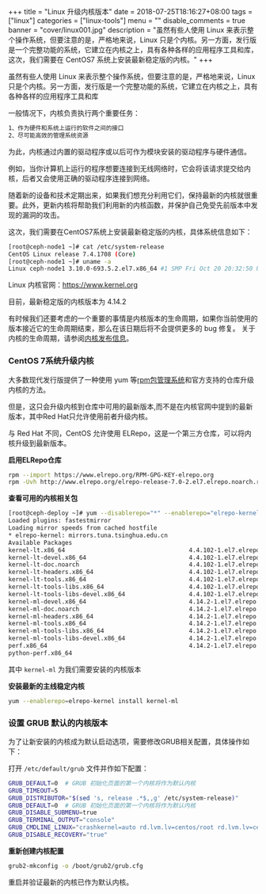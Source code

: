 +++
title = "Linux 升级内核版本"
date = 2018-07-25T18:16:27+08:00
tags = ["linux"]
categories = ["linux-tools"]
menu = ""
disable_comments = true
banner = "cover/linux001.jpg"
description = "虽然有些人使用 Linux 来表示整个操作系统，但要注意的是，严格地来说，Linux 只是个内核。另一方面，发行版是一个完整功能的系统，它建立在内核之上，具有各种各样的应用程序工具和库，这次，我们需要在 CentOS7 系统上安装最新稳定版的内核。"
+++

虽然有些人使用 Linux 来表示整个操作系统，但要注意的是，严格地来说，Linux 只是个内核。另一方面，发行版是一个完整功能的系统，它建立在内核之上，具有各种各样的应用程序工具和库

一般情况下，内核负责执行两个重要任务：

```bash
1、作为硬件和系统上运行的软件之间的接口
2、尽可能高效的管理系统资源
```
为此，内核通过内置的驱动程序或以后可作为模块安装的驱动程序与硬件通信。

例如，当你计算机上运行的程序想要连接到无线网络时，它会将该请求提交给内核，后者又会使用正确的驱动程序连接到网络。

随着新的设备和技术定期出来，如果我们想充分利用它们，保持最新的内核就很重要。此外，更新内核将帮助我们利用新的内核函数，并保护自己免受先前版本中发现的漏洞的攻击。

这次，我们需要在CentOS7系统上安装最新稳定版的内核，具体系统信息如下：

```bash
[root@ceph-node1 ~]# cat /etc/system-release
CentOS Linux release 7.4.1708 (Core) 
[root@ceph-node1 ~]# uname -a
Linux ceph-node1 3.10.0-693.5.2.el7.x86_64 #1 SMP Fri Oct 20 20:32:50 UTC 2017 x86_64 x86_64 x86_64 GNU/Linux
```
Linux 内核官网：<https://www.kernel.org>

目前，最新稳定版的内核版本为 4.14.2

有时候我们还要考虑的一个重要的事情是内核版本的生命周期，如果你当前使用的版本接近它的生命周期结束，那么在该日期后将不会提供更多的 bug 修复。
关于内核的生命周期，请参阅[内核发布信息](https://www.kernel.org/category/releases.html)。



### CentOS 7系统升级内核

大多数现代发行版提供了一种使用 yum 等[rpm包管理系统](https://www.tecmint.com/20-linux-yum-yellowdog-updater-modified-commands-for-package-mangement/)和官方支持的仓库升级内核的方法。

但是，这只会升级内核到仓库中可用的最新版本,而不是在内核官网中提到的最新版本，其中Red Hat只允许使用前者升级内核。

与 Red Hat 不同，CentOS 允许使用 ELRepo，这是一个第三方仓库，可以将内核升级到最新版本。

**启用ELRepo仓库**

```bash
rpm --import https://www.elrepo.org/RPM-GPG-KEY-elrepo.org
rpm -Uvh http://www.elrepo.org/elrepo-release-7.0-2.el7.elrepo.noarch.rpm
```
**查看可用的内核相关包**

```bash
[root@ceph-deploy ~]# yum --disablerepo="*" --enablerepo="elrepo-kernel" list available
Loaded plugins: fastestmirror
Loading mirror speeds from cached hostfile
* elrepo-kernel: mirrors.tuna.tsinghua.edu.cn
Available Packages
kernel-lt.x86_64                                   4.4.102-1.el7.elrepo                   elrepo-kernel
kernel-lt-devel.x86_64                             4.4.102-1.el7.elrepo                   elrepo-kernel
kernel-lt-doc.noarch                               4.4.102-1.el7.elrepo                   elrepo-kernel
kernel-lt-headers.x86_64                           4.4.102-1.el7.elrepo                   elrepo-kernel
kernel-lt-tools.x86_64                             4.4.102-1.el7.elrepo                   elrepo-kernel
kernel-lt-tools-libs.x86_64                        4.4.102-1.el7.elrepo                   elrepo-kernel
kernel-lt-tools-libs-devel.x86_64                  4.4.102-1.el7.elrepo                   elrepo-kernel
kernel-ml-devel.x86_64                             4.14.2-1.el7.elrepo                    elrepo-kernel
kernel-ml-doc.noarch                               4.14.2-1.el7.elrepo                    elrepo-kernel
kernel-ml-headers.x86_64                           4.14.2-1.el7.elrepo                    elrepo-kernel
kernel-ml-tools.x86_64                             4.14.2-1.el7.elrepo                    elrepo-kernel
kernel-ml-tools-libs.x86_64                        4.14.2-1.el7.elrepo                    elrepo-kernel
kernel-ml-tools-libs-devel.x86_64                  4.14.2-1.el7.elrepo                    elrepo-kernel
perf.x86_64                                        4.14.2-1.el7.elrepo                    elrepo-kernel
python-perf.x86_64              
```
其中 `kernel-ml` 为我们需要安装的内核版本

**安装最新的主线稳定内核**

```bash
yum --enablerepo=elrepo-kernel install kernel-ml
```


### 设置 GRUB 默认的内核版本

为了让新安装的内核成为默认启动选项，需要修改GRUB相关配置，具体操作如下：

打开 `/etc/default/grub` 文件并作如下配置：

```bash
GRUB_DEFAULT=0  # GRUB 初始化页面的第一个内核将作为默认内核
GRUB_TIMEOUT=5
GRUB_DISTRIBUTOR="$(sed 's, release .*$,,g' /etc/system-release)"
GRUB_DEFAULT=0  # GRUB 初始化页面的第一个内核将作为默认内核
GRUB_DISABLE_SUBMENU=true
GRUB_TERMINAL_OUTPUT="console"
GRUB_CMDLINE_LINUX="crashkernel=auto rd.lvm.lv=centos/root rd.lvm.lv=centos/swap rhgb quiet"
GRUB_DISABLE_RECOVERY="true"
```
**重新创建内核配置**

```bash
grub2-mkconfig -o /boot/grub2/grub.cfg
```
重启并验证最新的内核已作为默认内核。
